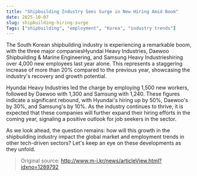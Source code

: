 ```yaml
---
title: "Shipbuilding Industry Sees Surge in New Hiring Amid Boom"
date: 2025-10-07
slug: shipbuilding-hiring-surge
Tags: ["shipbuilding", "employment", "Korea", "industry trends"]
---
```

The South Korean shipbuilding industry is experiencing a remarkable boom, with the three major companiesHyundai Heavy Industries, Daewoo Shipbuilding & Marine Engineering, and Samsung Heavy Industrieshiring over 4,000 new employees last year alone. This represents a staggering increase of more than 20% compared to the previous year, showcasing the industry's recovery and growth potential.

Hyundai Heavy Industries led the charge by employing 1,500 new workers, followed by Daewoo with 1,300 and Samsung with 1,240. These figures indicate a significant rebound, with Hyundai's hiring up by 50%, Daewoo's by 30%, and Samsung's by 10%. As the industry continues to thrive, it is expected that these companies will further expand their hiring efforts in the coming year, signaling a positive outlook for job seekers in the sector.

As we look ahead, the question remains: how will this growth in the shipbuilding industry impact the global market and employment trends in other tech-driven sectors? Let's keep an eye on these developments as they unfold.

> Original source: http://www.m-i.kr/news/articleView.html?idxno=1289792